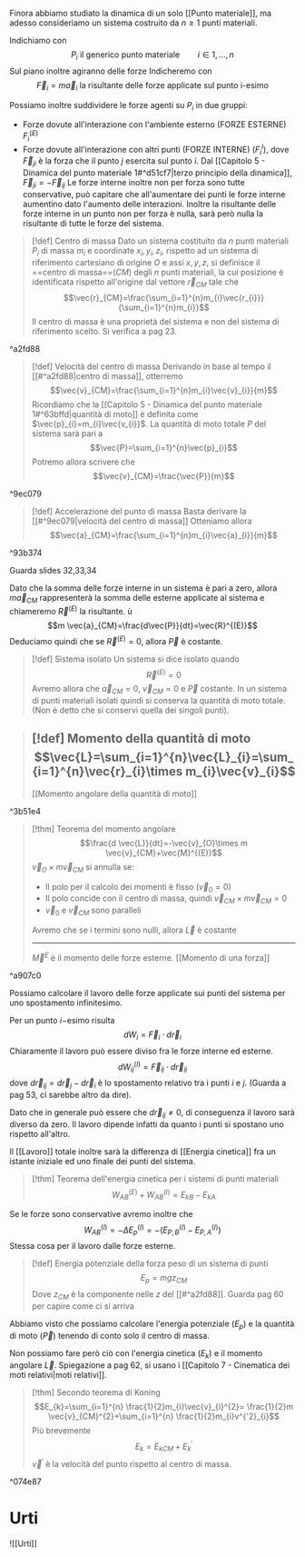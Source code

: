 Finora abbiamo studiato la dinamica di un solo [[Punto materiale]], ma adesso consideriamo un sistema costruito da $n\ge 1$ punti materiali.

Indichiamo con $$P_{i}\mbox{ il generico punto materiale}\qquad i\in 1,\ldots,n$$
Sul piano inoltre agiranno delle forze
Indicheremo con
$$\vec{F}_{i}=m\vec{a}_{i}\mbox{ la risultante delle forze applicate sul punto i-esimo}$$

Possiamo inoltre suddividere le forze agenti su $P_{i}$ in due gruppi:
- Forze dovute all'interazione con l'ambiente esterno (FORZE ESTERNE) $F_{i}^{(E)}$
- Forze dovute all'interazione con altri punti (FORZE INTERNE) ($F_{i}^{I}$), dove $\vec{F}_{ji}$ è la forza che il punto $j$ esercita sul punto $i$.
  Dal [[Capitolo 5 - Dinamica del punto materiale 1#^d51cf7|terzo principio della dinamica]], $\vec{F}_{ji}=-\vec{F}_{ij}$
  Le forze interne inoltre non per forza sono tutte conservative, può capitare che all'aumentare dei punti le forze interne aumentino dato l'aumento delle interazioni.
  Inoltre la risultante delle forze interne in un punto non per forza è nulla, sarà però nulla la risultante di tutte le forze del sistema.

>[!def] Centro di massa
>Dato un sistema costituito da $n$ punti materiali $P_{i}$ di massa $m_{i}$ e coordinate $x_{i},y_{i}, z_{i}$, rispetto  ad un sistema di riferimento cartesiano di origine $O$ e assi $x,y,z$, si definisce il ==centro di massa==($CM$) degli $n$ punti materiali, la cui posizione è identificata rispetto all'origine dal vettore $\vec{r}_{CM}$ tale che
>$$\vec{r}_{CM}=\frac{\sum_{i=1}^{n}m_{i}\vec{r_{i}}}{\sum_{i=1}^{n}m_{i}}$$
>Il centro di massa è una proprietà del sistema e non del sistema di riferimento scelto. Si verifica a pag 23.

^a2fd88

>[!def] Velocità del centro di massa
>Derivando in base al tempo il [[#^a2fd88|centro di massa]], otterremo 
>$$\vec{v}_{CM}=\frac{\sum_{i=1}^{n}m_{i}\vec{v}_{i}}{m}$$
>Ricordiamo che la [[Capitolo 5 - Dinamica del punto materiale 1#^63bffd|quantità di moto]] è definita come $\vec{p}_{i}=m_{i}\vec{v_{i}}$.
>La quantità di moto totale $P$ del sistema sarà pari a$$\vec{P}=\sum_{i=1}^{n}\vec{p}_{i}$$
>Potremo allora scrivere che 
>$$\vec{v}_{CM}=\frac{\vec{P}}{m}$$
>

^9ec079

>[!def] Accelerazione del punto di massa
>Basta derivare la [[#^9ec079|velocità del centro di massa]]
>Otteniamo allora $$\vec{a}_{CM}=\frac{\sum_{i=1}^{n}m_{i}\vec{a}_{i}}{m}$$

^93b374

Guarda slides 32,33,34

Dato che la somma delle forze interne in un sistema è pari a zero, allora $m\vec{a}_{CM}$ rappresenterà la somma delle esterne applicate al sistema e chiameremo $\vec{R}^{(E)}$ la risultante. ù
$$m \vec{a}_{CM}=\frac{d\vec{P}}{dt}=\vec{R}^{(E)}$$
Deduciamo quindi che se $\vec{R}^{(E)}=0$, allora $\vec{P}$ è costante.

>[!def] Sistema isolato
>Un sistema si dice isolato quando $$\vec{R}^{(E)}=0$$
>Avremo allora che $\vec{a}_{CM}=0$, $\vec{v}_{CM}=0$ e $\vec{P}$ costante.
>In un sistema di punti materiali isolati quindi si conserva la quantità di moto totale. (Non è detto che si conservi quella dei singoli punti).
>

>[!def] Momento della quantità di moto
>$$\vec{L}=\sum_{i=1}^{n}\vec{L}_{i}=\sum_{i=1}^{n}\vec{r}_{i}\times m_{i}\vec{v}_{i}$$
>---
>
>[[Momento angolare della quantità di moto]]

^3b51e4


>[!thm] Teorema del momento angolare
>$$\frac{d \vec{L}}{dt}=-\vec{v}_{O}\times m \vec{v}_{CM}+\vec{M}^{(E)}$$
>$\vec{v}_{O}\times m \vec{v}_{CM}$ si annulla se:
>- Il polo per il calcolo dei momenti è fisso ($\vec{v}_{0} = 0$)
>- Il polo concide con il centro di massa, quindi $\vec{v}_{CM}\times m\vec{v}_{CM}=0$
>- $\vec{v}_{0}$ e $\vec{v}_{CM}$ sono paralleli
>  
>  Avremo che se i termini sono nulli, allora $\vec{L}$ è costante
>  
>---
>$\vec{M}^{E}$ è il momento delle forze esterne. [[Momento di una forza]]
>

^a907c0

Possiamo calcolare il lavoro delle forze applicate sui punti del sistema per uno spostamento infinitesimo.

Per un punto $i-$esimo risulta
$$dW_{i}=\vec{F}_{i}\cdot d\vec{r}_{i}$$
Chiaramente il lavoro può essere diviso fra le forze interne ed esterne.
$$dW_{ij}^{(I)}=\vec{F}_{ij}\cdot d\vec{r}_{ij}$$
dove $d\vec{r}_{ij}=d\vec{r}_{j}-d \vec{r}_{i}$ è lo spostamento relativo tra i punti $i$ e $j$.
(Guarda a pag 53, ci sarebbe altro da dire).

Dato che in generale può essere che $d\vec{r}_{ij}\not = 0$, di conseguenza il lavoro sarà diverso da zero. Il lavoro dipende infatti da quanto i punti si spostano uno rispetto all'altro.

Il [[Lavoro]] totale inoltre sarà la differenza di [[Energia cinetica]] fra un istante iniziale ed uno finale dei punti del sistema.

>[!thm] Teorema dell'energia cinetica per i sistemi di punti materiali
>$$W_{AB}^{(E)}+W_{AB}^{(I)}=E_{kB}-E_{kA}$$

Se le forze sono conservative avremo inoltre che 
$$W_{AB}^{(I)}=-\Delta E_{p}^{(I)}=-(E_{P,B}^{(I)}-E_{P,A}^{(I)})$$
Stessa cosa per il lavoro dalle forze esterne.

>[!def] Energia potenziale della forza peso di un sistema di punti
>$$E_{p}=mgz_{CM}$$
>Dove $z_{CM}$ è la componente nelle $z$ del [[#^a2fd88]].
>Guarda pag 60 per capire come ci si arriva


Abbiamo visto che possiamo calcolare l'energia potenziale ($E_{p}$) e la quantità di moto ($\vec{P}$) tenendo di conto solo il centro di massa.

Non possiamo fare però ciò con l'energia cinetica ($E_{k}$) e il momento angolare $\vec{L}$.
Spiegazione a pag 62, si usano i [[Capitolo 7 - Cinematica dei moti relativi|moti relativi]]. 

>[!thm] Secondo teorema di Koning
>$$E_{k}=\sum_{i=1}^{n} \frac{1}{2}m_{i}\vec{v}_{i}^{2}= \frac{1}{2}m \vec{v}_{CM}^{2}+\sum_{i=1}^{n} \frac{1}{2}m_{i}v^{'2}_{i}$$
>Più brevemente 
>$$E_{k}=E_{kCM}+E^{'}_{k}$$
>$\vec{v}^{'}$ è la velocità del punto rispetto al centro di massa.

^074e87

# Urti
![[Urti]]

